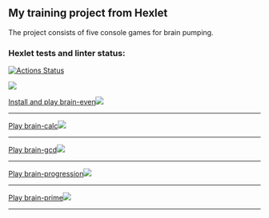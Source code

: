 ## My training project from Hexlet
The project consists of five console games for brain pumping.

### Hexlet tests and linter status:
[![Actions Status](https://github.com/TechnoPr0/frontend-project-44/workflows/hexlet-check/badge.svg)](https://github.com/TechnoPr0/frontend-project-44/actions)

<a href="https://codeclimate.com/github/TechnoPr0/frontend-project-44/maintainability"><img src="https://api.codeclimate.com/v1/badges/ec81449cd32f9fd7a5be/maintainability" /></a>

<a href="https://asciinema.org/a/DrVNYj9CHxWYhxBxUtUgCMvrv" target="_blank">Install and play brain-even<img src="https://asciinema.org/a/DrVNYj9CHxWYhxBxUtUgCMvrv.svg" /></a>
<hr>
<a href="https://asciinema.org/a/uTLuklo7Oi7JSNgSW5i59IvTk" target="_blank">Play brain-calc<img src="https://asciinema.org/a/uTLuklo7Oi7JSNgSW5i59IvTk.svg" /></a>
<hr>
<a href="https://asciinema.org/a/YCUvV0CeEDQ4BYaVpQAnRltH4" target="_blank">Play brain-gcd<img src="https://asciinema.org/a/YCUvV0CeEDQ4BYaVpQAnRltH4.svg" /></a>
<hr>
<a href="https://asciinema.org/a/gf9ITpkV3SgYuOUCkF81MdX2h" target="_blank">Play brain-progression<img src="https://asciinema.org/a/gf9ITpkV3SgYuOUCkF81MdX2h.svg" /></a>
<hr>
<a href="https://asciinema.org/a/FeyIFP6LSWUfBnu2EMEr2fPHx" target="_blank">Play brain-prime<img src="https://asciinema.org/a/FeyIFP6LSWUfBnu2EMEr2fPHx.svg" /></a>
<hr>